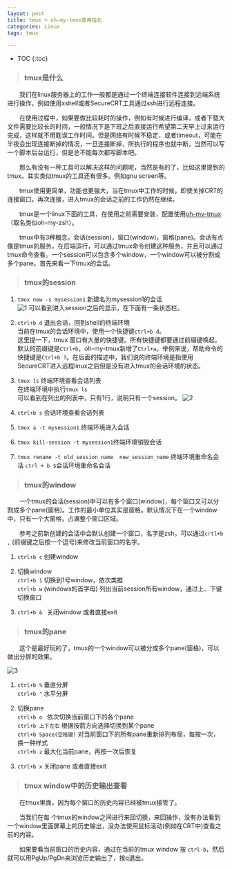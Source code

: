 ```yaml
---
layout: post
title: tmux + oh-my-tmux使用指北
categories: Linux
tags: tmux

---
```


* TOC
{:toc}

> ### tmux是什么

　　我们在linux服务器上的工作一般都是通过一个终端连接软件连接到远端系统进行操作，例如使用xshell或者SecureCRT工具通过ssh进行远程连接。

　　在使用过程中，如果要做比较耗时的操作，例如有时候进行编译，或者下载大文件需要比较长的时间，一般情况下是下班之后直接运行希望第二天早上过来运行完成，这样就不用耽误工作时间。但是网络有时候不稳定，或者timeout，可能在半夜会出现连接断掉的情况，一旦连接断掉，所执行的程序也就中断，当然可以写一个脚本后台运行，但是总不能每次都写脚本吧。

　　那么有没有一种工具可以解决这样的问题呢，当然是有的了，比如这里提到的tmux。其实类似tmux的工具还有很多。例如gnu screen等。

　　tmux使用更简单，功能也更强大，当在tmux中工作的时候，即使关掉CRT的连接窗口，再次连接，进入tmux的会话之前的工作仍然在继续。

　　tmux是一个linux下面的工具，在使用之前需要安装，配置使用[oh-my-tmux](https://github.com/gpakosz/.tmux)（取名类似oh-my-zsh）。

　　tmux中有3种概念，会话(session)，窗口(window)，窗格(pane)。会话有点像是tmux的服务，在后端运行，可以通过tmux命令创建这种服务，并且可以通过tmux命令查看。一个session可以包含多个window，一个window可以被分割成多个pane。首先来看一下tmux的会话。

> ### tmux的session

1. `tmux new -s mysession1` 新建名为mysession1的会话  
![1](https://user-images.githubusercontent.com/4729226/79189057-57e17480-7e53-11ea-911a-126c3fefd1a8.png)
可以看到进入session之后的显示，在下面有一条状态栏。

2. `ctrl+b d` 退出会话，回到shell的终端环境  
当前在tmux的会话环境中，使用一个快捷键`ctrl+b d`。  
这里提一下，tmux 窗口有大量的快捷键。所有快捷键都要通过前缀键唤起。默认的前缀键是`Ctrl+b`，oh-my-tmux新增了`Ctrl+a`。举例来说，帮助命令的快捷键是`Ctrl+b ?`。在后面的描述中，我们说的终端环境是指使用SecureCRT进入远程linux之后但是没有进入tmux的会话环境的状态。

3. `tmux ls` 终端环境查看会话列表  
在终端环境中执行`tmux ls`  
可以看到在列出的列表中，只有1行，说明只有一个session。 
![2](https://user-images.githubusercontent.com/4729226/79189704-0803ad00-7e55-11ea-9b5d-bf6ca1c5a138.png)

4. `ctrl+b s` 会话环境查看会话列表

5. `tmux a -t mysession1` 终端环境进入会话

6. `tmux kill-session -t mysession1`终端环境销毁会话

7. `tmux rename -t old_session_name  new_session_name` 终端环境重命名会话 
   `ctrl + b $`会话环境重命名会话
   
> ### tmux的window

　　一个tmux的会话(session)中可以有多个窗口(window)，每个窗口又可以分割成多个pane(窗格)。工作的最小单位其实是窗格。默认情况下在一个window中，只有一个大窗格，占满整个窗口区域。

　　参考之前新创建的会话中会默认创建一个窗口，名字是zsh，可以通过`crtl+b ,` (前缀键之后按一个逗号)来修改当前窗口的名字。

1. `ctrl+b c` 创建window

2. 切换window  
`ctrl+b 1` 切换到1号window，依次类推  
`ctrl+b w` (windows的首字母) 列出当前session所有window，通过上、下键切换窗口

3. `ctrl+b & ` 关闭window 或者直接exit

> ### tmux的pane

　　这个是最好玩的了，tmux的一个window可以被分成多个pane(窗格)，可以做出分屏的效果。

![3](https://user-images.githubusercontent.com/4729226/79191375-fe7c4400-7e58-11ea-8d45-81c4cb98ff68.png)


1. `ctrl+b %` 垂直分屏  
   `ctrl+b "` 水平分屏
   
2. 切换pane  
`ctrl+b o ` 依次切换当前窗口下的各个pane  
`ctrl+b 上下左右` 根据按箭方向选择切换到某个pane  
`ctrl+b Space(空格键)` 对当前窗口下的所有pane重新排列布局，每按一次，换一种样式  
`ctrl+b z` 最大化当前pane，再按一次后恢复

3. `ctrl+b x` 关闭pane  或者直接exit

> ### tmux window中的历史输出查看

　　在tmux里面，因为每个窗口的历史内容已经被tmux接管了。

　　当我们在每 个tmux的window之间进行来回切换，来回操作，没有办法看到一个window里面屏幕上的历史输出，没办法使用鼠标滚动(例如在CRT中)查看之前的内容。

　　如果要看当前窗口的历史内容，通过在当前的tmux window 按 `ctrl-b`，然后就可以用PgUp/PgDn来浏览历史输出了，按q退出。